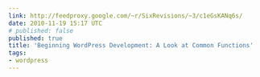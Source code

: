 ```yaml
---
link: http://feedproxy.google.com/~r/SixRevisions/~3/c1eGsKANq6s/
date: 2010-11-19 15:17 UTC
# published: false
published: true
title: 'Beginning WordPress Development: A Look at Common Functions'
tags:
- wordpress
---
```



